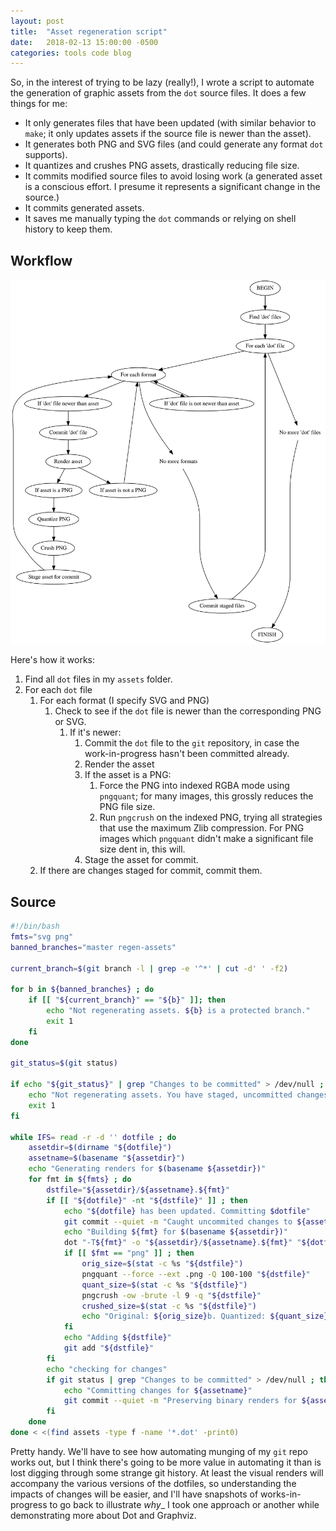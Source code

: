 ```yaml
---
layout: post
title:  "Asset regeneration script"
date:   2018-02-13 15:00:00 -0500
categories: tools code blog
---
```


So, in the interest of trying to be lazy (really!), I wrote a script to automate the generation of graphic assets from the `dot` source files. It does a few things for me:

* It only generates files that have been updated (with similar behavior to `make`; it only updates assets if the source file is newer than the asset).
* It generates both PNG and SVG files (and could generate any format `dot` supports).
* It quantizes and crushes PNG assets, drastically reducing file size.
* It commits modified source files to avoid losing work (a generated asset is a conscious effort. I presume it represents a significant change in the source.)
* It commits generated assets.
* It saves me manually typing the `dot` commands or relying on shell history to keep them.

## Workflow

![An illustration of the script flow.](../../../../../assets/blog-asset-generation/script-flow/script-flow.svg)

Here's how it works:

1. Find all `dot` files in my `assets` folder.
1. For each `dot` file
    1. For each format (I specify SVG and PNG)
        1. Check to see if the `dot` file is newer than the corresponding PNG or SVG.
            1. If it's newer:
                1. Commit the `dot` file to the `git` repository, in case the work-in-progress hasn't been committed already.
                1. Render the asset
                1. If the asset is a PNG:
                    1. Force the PNG into indexed RGBA mode using `pngquant`; for many images, this grossly reduces the PNG file size.
                    1. Run `pngcrush` on the indexed PNG, trying all strategies that use the maximum Zlib compression. For PNG images which `pngquant` didn't make a significant file size dent in, this will.
                1. Stage the asset for commit.
    1. If there are changes staged for commit, commit them.

## Source

```bash
#!/bin/bash
fmts="svg png"
banned_branches="master regen-assets"

current_branch=$(git branch -l | grep -e '^*' | cut -d' ' -f2)

for b in ${banned_branches} ; do
    if [[ "${current_branch}" == "${b}" ]]; then
        echo "Not regenerating assets. ${b} is a protected branch."
        exit 1
    fi
done

git_status=$(git status)

if echo "${git_status}" | grep "Changes to be committed" > /dev/null ; then
    echo "Not regenerating assets. You have staged, uncommitted changes."
    exit 1
fi

while IFS= read -r -d '' dotfile ; do
    assetdir=$(dirname "${dotfile}")
    assetname=$(basename "${assetdir}")
    echo "Generating renders for $(basename ${assetdir})"
    for fmt in ${fmts} ; do
        dstfile="${assetdir}/${assetname}.${fmt}"
        if [[ "${dotfile}" -nt "${dstfile}" ]] ; then
            echo "${dotfile} has been updated. Committing $dotfile"
            git commit --quiet -m "Caught uncommited changes to ${assetname}. Preserving separately." "${dotfile}"
            echo "Building ${fmt} for $(basename ${assetdir})"
            dot "-T${fmt}" -o "${assetdir}/${assetname}.${fmt}" "${dotfile}"
            if [[ $fmt == "png" ]] ; then
                orig_size=$(stat -c %s "${dstfile}")
                pngquant --force --ext .png -Q 100-100 "${dstfile}"
                quant_size=$(stat -c %s "${dstfile}")
                pngcrush -ow -brute -l 9 -q "${dstfile}"
                crushed_size=$(stat -c %s "${dstfile}")
                echo "Original: ${orig_size}b. Quantized: ${quant_size}b. Crushed: ${crushed_size}"
            fi
            echo "Adding ${dstfile}"
            git add "${dstfile}"
        fi
        echo "checking for changes"
        if git status | grep "Changes to be committed" > /dev/null ; then
            echo "Committing changes for ${assetname}"
            git commit --quiet -m "Preserving binary renders for ${assetname}"
        fi
    done
done < <(find assets -type f -name '*.dot' -print0)
```

Pretty handy. We'll have to see how automating munging of my `git` repo works out, but I think there's going to be more value in automating it than is lost digging through some strange git history. At least the visual renders will accompany the various versions of the dotfiles, so understanding the impacts of changes will be easier, and I'll have snapshots of works-in-progress to go back to illustrate _why__ I took one approach or another while demonstrating more about Dot and Graphviz.
